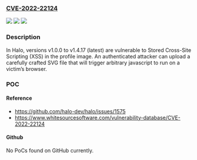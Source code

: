 ### [CVE-2022-22124](https://cve.mitre.org/cgi-bin/cvename.cgi?name=CVE-2022-22124)
![](https://img.shields.io/static/v1?label=Product&message=halo&color=blue)
![](https://img.shields.io/static/v1?label=Version&message=n%2Fa&color=blue)
![](https://img.shields.io/static/v1?label=Vulnerability&message=CWE-79%20Cross-site%20Scripting%20(XSS)&color=brighgreen)

### Description

In Halo, versions v1.0.0 to v1.4.17 (latest) are vulnerable to Stored Cross-Site Scripting (XSS) in the profile image. An authenticated attacker can upload a carefully crafted SVG file that will trigger arbitrary javascript to run on a victim’s browser.

### POC

#### Reference
- https://github.com/halo-dev/halo/issues/1575
- https://www.whitesourcesoftware.com/vulnerability-database/CVE-2022-22124

#### Github
No PoCs found on GitHub currently.

